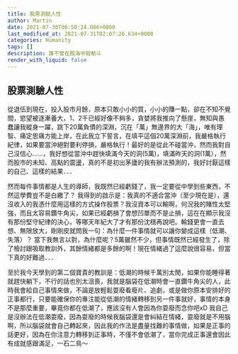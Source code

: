 ```yaml
---
title: 股票測驗人性
author: Martin
date: 2021-07-30T06:50:24.006+0000
last_modified_at: 2021-07-31T02:07:26.634+0000
categories: Humanity
tags: []
description: 誰不曾在股海中栽觔斗
render_with_liquid: false
---
```


## 股票測驗人性

從退伍到現在，投入股市月餘，原本只敢小小的買，小小的賺一點，卻在不知不覺間，慾望被逐漸養大，1、2千已經好像不夠多，貪婪將我推向了懸崖，無知與愚蠢讓我縱身一躍，跳下20萬負債的深淵，沉在「萬」無邊界的大「海」，唯有理智、痛定思痛方能上岸，在此我立下誓言，在填平這個20萬深淵前，我嚴格執行紀律，如果要當沖絕對要利停損，嚴格執行！最好的是從此不碰當沖，然而我對自己沒信心……，我好想從當沖中趕快填滿今天的洞\(5萬\)，填滿昨天的洞\(1萬），然而股市的未知、高點的震盪，真的不是初出茅廬的我有辦法預測的，我好討厭這樣的自己、這樣的結果．．．

然而每件事情都是人生的導師，我既然已經虧錢了，我一定要從中學到些東西，不然這學費豈不是白繳了？
我得到的啟示是：我真的不適合當沖（至少現在是），還沒收入的我憑什麼用這樣的方式操作股票？我沒資本可以輸啊，何況我的賭性太堅強，而且太容易鑽牛角尖，如果已經虧損了會想凹單而不是止損，這在在顯示我沒有那份堅守紀律的決心，等哪天年紀大了才有那份沈穩再說吧。輸錢更會一直去想、無限放大，剛剛皮就問我一句：為什麼一件事情就可以讓你變成這樣（低潮、失落）？ 當下我無言以對，為什麼呢？5萬雖然不少，但事情既然已經發生了，除了檢討跟吸取教訓外，其餘情緒都是多餘的啊！現在情緒過了這麼說很容易，但當下真的好難過．．．

至於我今天學到的第二個寶貴的教訓是：低潮的時候千萬別太閒，如果你能睡得著就趕快躺下，不行的話也別太沮喪，我就是腦袋在低潮時會一直鑽牛角尖的人，此時我會給自己事情來做，不論是放輕鬆耍廢看廢片、追劇，或是做你原本安排好的正事都行，只要能確保你的專注能從低潮的情緒轉移到另一件事就好，事情的本身不是那麼重要，畢竟你都在低潮了，應該沒有人會因為你耍廢而念你吧xD 我自己是沒辦法在低潮耍廢，因為耍廢的時候我腦袋還是會糾結在情緒，耍廢就是不用腦啊，所以腦袋就會自己轉起來，因此我的作法是盡量找難的事情做，如果是正事的話更好，因為在你注意力轉移到正事時，不僅不會低潮了，當你完成正事還會因此有成就感跟滿足，一石二鳥～




